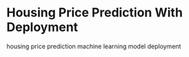 # Housing Price Prediction With Deployment
housing price prediction machine learning model deployment
